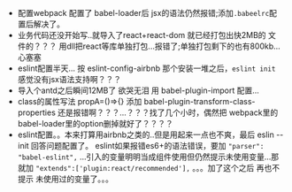 * 配置webpack 
配置了 babel-loader后 jsx的语法仍然报错;添加`.babeelrc`配置后解决了。
* 业务代码还没开始写..就导入了react+react-dom 就已经打包出快2MB的 文件的？？？
用dll把react等库单独打包...报错了;单独打包剩下的也有800kb... 心塞塞
* eslint配置半天...
按 eslint-config-airbnb 那个安装一堆之后，`eslint init` 感觉没有jsx语法支持啊？？？
* 导入个antd之后瞬间12MB了 欲哭无泪
用 babel-plugin-import 配置...
* class的属性写法 propA=()=>{}
添加 babel-plugin-transform-class-properties 还是报错啊？？？...？？？找了几个小时，偶然把 webpack里的babel-loader里的option删掉就好了？？？？
* eslint配置。。本来打算用airbnb之类的..但是用起来一点也不爽，最后 eslin --init 回答问题配置了。
eslint如果报错es6+的语法错误，要加 `"parser": "babel-eslint",` ...引入的变量明明当成组件使用但仍然提示未使用变量...那就加 `"extends":['plugin:react/recommended'],`  。。。加了这个之后 再也不提示 未使用过的变量了。。。